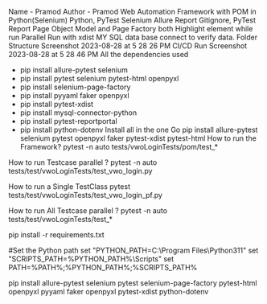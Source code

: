 Name - Pramod
Author - Pramod
Web Automation Framework with POM in Python(Selenium)
Python, PyTest
Selenium
Allure Report
Gitignore, PyTest Report
Page Object Model and Page Factory both
Highlight element while run
Parallel Run with xdist
MY SQL data base connect to verify data.
Folder Structure
Screenshot 2023-08-28 at 5 28 26 PM
CI/CD Run
Screenshot 2023-08-28 at 5 28 46 PM
All the dependencies used
- pip install allure-pytest selenium
- pip install pytest selenium pytest-html openpyxl 
- pip install selenium-page-factory 
- pip install pyyaml faker openpyxl
- pip install pytest-xdist 
- pip install mysql-connector-python
- pip install pytest-reportportal
- pip install python-dotenv
Install all in the one Go
pip install allure-pytest selenium pytest openpyxl faker pytest-xdist pytest-html
How to run the Framework?
pytest -n auto tests/vwoLoginTests/pom/test_*

How to run Testcase parallel ?
 pytest -n auto tests/test/vwoLoginTests/test_vwo_login.py

How to run a Single TestClass
pytest tests/test/vwoLoginTests/test_vwo_login_pf.py

How to run All Testcase parallel ?
pytest -n auto tests/test/vwoLoginTests/test_*

pip install -r requirements.txt

#Set the Python path set "PYTHON_PATH=C:\Program Files\Python311" set "SCRIPTS_PATH=%PYTHON_PATH%\Scripts" set PATH=%PATH%;%PYTHON_PATH%;%SCRIPTS_PATH%

pip install allure-pytest selenium pytest selenium-page-factory pytest-html openpyxl pyyaml faker openpyxl pytest-xdist python-dotenv